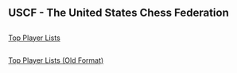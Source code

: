 ## USCF - The United States Chess Federation
##
[Top Player Lists](https://www.uschess.org/component/option,com_top_players/)
##
[Top Player Lists (Old Format)](http://www.uschess.org/index.php/component/option,com_top_players/Itemid,371/)
